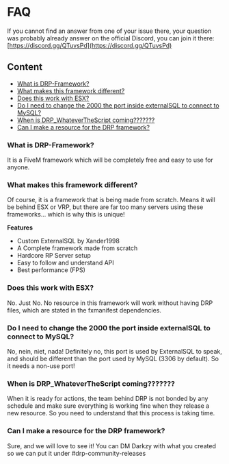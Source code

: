 # FAQ

If you cannot find an answer from one of your issue there, your question was probably already answer on the official Discord, you can join it there: [https://discord.gg/QTuvsPd](https://discord.gg/QTuvsPd)

## Content

- [What is DRP-Framework?](https://github.com/OfficialDarkzy/DRP-Core/wiki/FAQ#what-is-drp-framework)
- [What makes this framework different?](https://github.com/OfficialDarkzy/DRP-Core/wiki/FAQ#what-makes-this-framework-different)
- [Does this work with ESX?](https://github.com/OfficialDarkzy/DRP-Core/wiki/FAQ#does-this-work-with-esx)
- [Do I need to change the 2000 the port inside externalSQL to connect to MySQL?](https://github.com/OfficialDarkzy/DRP-Core/wiki/FAQ#do-i-need-to-change-the-2000-the-port-inside-externalsql-to-connect-to-mysql)
- [When is DRP_WhateverTheScript coming???????](https://github.com/OfficialDarkzy/DRP-Core/wiki/FAQ#when-is-drp_whateverthescript-coming)
- [Can I make a resource for the DRP framework?](https://github.com/OfficialDarkzy/DRP-Core/wiki/FAQ#can-i-make-a-resource-for-the-drp-framework)

### What is DRP-Framework?

It is a FiveM framework which will be completely free and easy to use for anyone.

### What makes this framework different?

Of course, it is a framework that is being made from scratch. Means it will be behind ESX or VRP, but there are far too many servers using these frameworks... which is why this is unique!

**Features**
- Custom ExternalSQL by Xander1998
- A Complete framework made from scratch
- Hardcore RP Server setup
- Easy to follow and understand API
- Best performance (FPS)

### Does this work with ESX?

No. Just No. No resource in this framework will work without having DRP files, which are stated in the fxmanifest dependencies.

### Do I need to change the 2000 the port inside externalSQL to connect to MySQL?

No, nein, niet, nada! Definitely no, this port is used by ExternalSQL to speak, and should be different than the port used by MySQL (3306 by default). So it needs a non-use port!

### When is DRP_WhateverTheScript coming???????

When it is ready for actions, the team behind DRP is not bonded by any schedule and make sure everything is working fine when they release a new resource. So you need to understand that this process is taking time.

### Can I make a resource for the DRP framework?

Sure, and we will love to see it! You can DM Darkzy with what you created so we can put it under #drp-community-releases